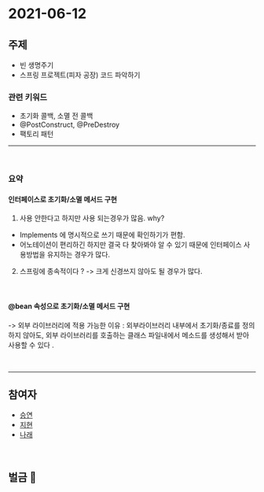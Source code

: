 # 2021-06-12

## 주제

- 빈 생명주기
- 스프링 프로젝트(피자 공장) 코드 파악하기

### 관련 키워드
- 초기화 콜백, 소멸 전 콜백
- @PostConstruct, @PreDestroy
- 팩토리 패턴

----

<br>


### 요약

#### 인터페이스로 초기화/소멸 메서드 구현

1. 사용 안한다고 하지만 사용 되는경우가 많음. 
why?

- Implements 에 명시적으로 쓰기 때문에 확인하기가 편함.
- 어노테이션이 편리하긴 하지만 결국 다 찾아봐야 알 수 있기 때문에 인터페이스 사용방법을 유지하는 경우가 많다. 

2. 스프링에 종속적이다 ? -> 크게 신경쓰지 않아도 될 경우가 많다.

<br>


#### @bean 속성으로 초기화/소멸 메서드 구현

-> 외부 라이브러리에 적용 가능한 이유 : 
외부라이브러리 내부에서 초기화/종료를 정의하지 않아도, 외부 라이브러리를 호출하는 클래스 파일내에서 메소드를 생성해서 받아 사용할 수 있다 .

<br>


---


## 참여자

- [승연](https://github.com/ssyoni)
- [지현](https://github.com/choejee)
- [나래](https://github.com/mumblecoder)

  
<br/>

## 벌금 💸
